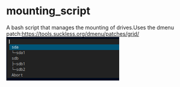 # mounting_script
A bash script that manages the mounting of drives.Uses the dmenu patch:https://tools.suckless.org/dmenu/patches/grid/
![alt text](https://github.com/timotei52/mounting_script/blob/main/preview.png)
